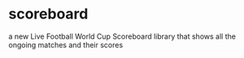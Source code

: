 # scoreboard
a new Live Football World Cup Scoreboard library that shows all the ongoing matches and their scores
